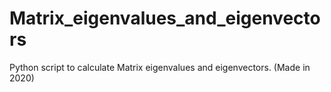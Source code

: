 # Matrix_eigenvalues_and_eigenvectors
Python script to calculate Matrix eigenvalues and eigenvectors. (Made in 2020)
